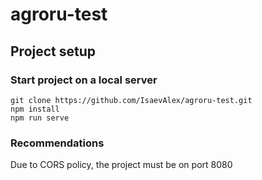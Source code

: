 # agroru-test

## Project setup
### Start project on a local server
```
git clone https://github.com/IsaevAlex/agroru-test.git
npm install
npm run serve 
```
### Recommendations
Due to CORS policy, the project must be on port 8080
